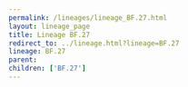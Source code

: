 ```yaml
---
permalink: /lineages/lineage_BF.27.html
layout: lineage_page
title: Lineage BF.27
redirect_to: ../lineage.html?lineage=BF.27
lineage: BF.27
parent: 
children: ['BF.27']
---
```

